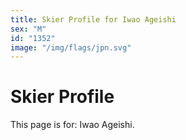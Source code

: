 ```yaml
---
title: Skier Profile for Iwao Ageishi
sex: "M"
id: "1352"
image: "/img/flags/jpn.svg" 
---
```


# Skier Profile

This page is for: Iwao Ageishi.
    